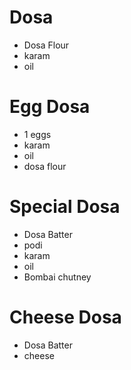 # Dosa

* Dosa Flour
* karam
* oil

# Egg Dosa
* 1 eggs
* karam
* oil
* dosa flour

# Special Dosa
* Dosa Batter
* podi
* karam
* oil
* Bombai chutney

# Cheese Dosa
* Dosa Batter
* cheese